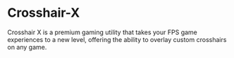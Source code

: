 # Crosshair-X
Crosshair X is a premium gaming utility that takes your FPS game experiences to a new level, offering the ability to overlay custom crosshairs on any game. 
